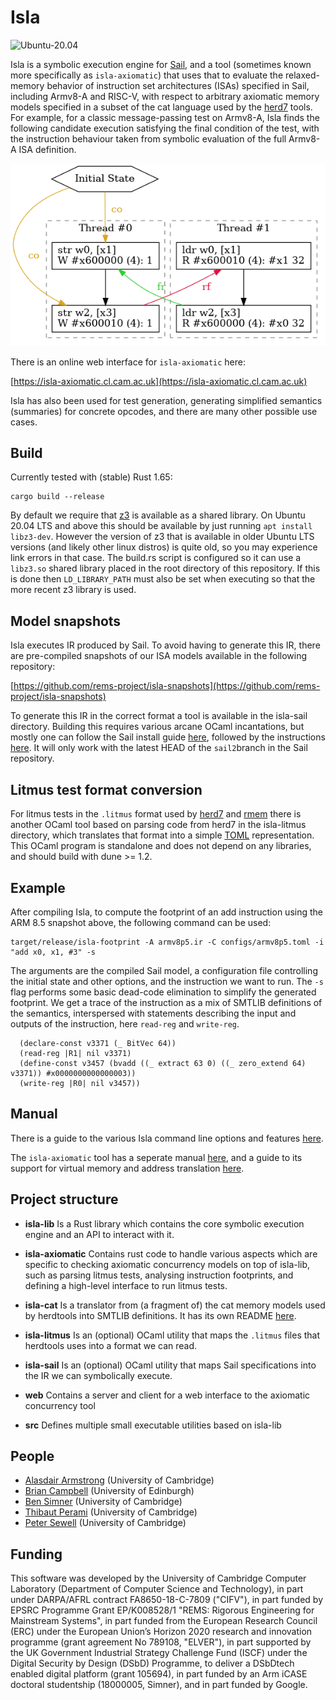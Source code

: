# Isla

![Ubuntu-20.04](https://github.com/rems-project/isla/actions/workflows/ubuntu_22_04.yml/badge.svg)

Isla is a symbolic execution engine for
[Sail](https://github.com/rems-project/sail), 
and a tool (sometimes known more specifically as `isla-axiomatic`) 
that uses that to evaluate the relaxed-memory behavior of instruction
set architectures (ISAs) specified in Sail, including Armv8-A and RISC-V, with respect to arbitrary axiomatic memory models
specified in a subset of the cat language used by the
[herd7](http://diy.inria.fr/doc/herd.html) tools. For example, for a classic message-passing test on Armv8-A, Isla finds the following candidate execution satisfying the final condition of the test, with the instruction behaviour taken from symbolic evaluation of the full Armv8-A ISA definition.


![Message passing example](doc/MP.png?raw=true)

There is an online web interface for `isla-axiomatic` here:

[https://isla-axiomatic.cl.cam.ac.uk](https://isla-axiomatic.cl.cam.ac.uk)

Isla has also been used for test generation, generating simplified
semantics (summaries) for concrete opcodes, and there are many other
possible use cases.

## Build

Currently tested with (stable) Rust 1.65:
```
cargo build --release
```

By default we require that [z3](https://github.com/Z3Prover/z3) is
available as a shared library. On Ubuntu 20.04 LTS and above this
should be available by just running `apt install libz3-dev`. However the
version of z3 that is available in older Ubuntu LTS versions (and
likely other linux distros) is quite old, so you may experience link
errors in that case. The build.rs script is configured so it can use a
`libz3.so` shared library placed in the root directory of this
repository. If this is done then `LD_LIBRARY_PATH` must also be set when
executing so that the more recent z3 library is used.

## Model snapshots

Isla executes IR produced by Sail. To avoid having to generate this IR,
there are pre-compiled snapshots of our ISA models available in the
following repository:

[https://github.com/rems-project/isla-snapshots](https://github.com/rems-project/isla-snapshots)

To generate this IR in the correct format a tool is available in the
isla-sail directory. Building this requires various arcane OCaml
incantations, but mostly one can follow the Sail install guide
[here](https://github.com/rems-project/sail/blob/sail2/INSTALL.md),
followed by the instructions [here](isla-sail/README.md). It will only
work with the latest HEAD of the `sail2`branch in the Sail repository.

## Litmus test format conversion

For litmus tests in the `.litmus` format used by
[herd7](https://github.com/herd/herdtools7) and [rmem](http://www.cl.cam.ac.uk/users/pes20/rmem) there is another OCaml
tool based on parsing code from herd7 in the isla-litmus
directory, which translates that format into a simple
[TOML](https://github.com/toml-lang/toml) representation. This OCaml
program is standalone and does not depend on any libraries, and should
build with dune >= 1.2.


## Example

After compiling Isla, to compute the footprint of an add instruction
using the ARM 8.5 snapshot above, the following command can be used:

```
target/release/isla-footprint -A armv8p5.ir -C configs/armv8p5.toml -i "add x0, x1, #3" -s
```

The arguments are the compiled Sail model, a configuration file
controlling the initial state and other options, and the instruction
we want to run. The `-s` flag performs some basic dead-code
elimination to simplify the generated footprint. We get a trace
of the instruction as a mix of SMTLIB definitions of the semantics,
interspersed with statements describing the input and outputs of the
instruction, here `read-reg` and `write-reg`.

```
  (declare-const v3371 (_ BitVec 64))
  (read-reg |R1| nil v3371)
  (define-const v3457 (bvadd ((_ extract 63 0) ((_ zero_extend 64) v3371)) #x0000000000000003))
  (write-reg |R0| nil v3457))
```

## Manual

There is a guide to the various Isla command line options and features
[here](https://github.com/rems-project/isla/blob/master/doc/manual.adoc).

The `isla-axiomatic` tool has a seperate manual
[here](https://github.com/rems-project/isla/blob/master/doc/axiomatic.adoc),
and a guide to its support for virtual memory and address translation
[here](https://github.com/rems-project/isla/blob/master/doc/translation.adoc).

## Project structure

* __isla-lib__ Is a Rust library which contains the core symbolic
  execution engine and an API to interact with it.

* __isla-axiomatic__ Contains rust code to handle various aspects
  which are specific to checking axiomatic concurrency models on top
  of isla-lib, such as parsing litmus tests, analysing instruction
  footprints, and defining a high-level interface to run litmus tests.

* __isla-cat__ Is a translator from (a fragment of) the cat memory
  models used by herdtools into SMTLIB definitions. It has its own
  README [here](isla-cat/README.md).

* __isla-litmus__ Is an (optional) OCaml utility that maps the
  `.litmus` files that herdtools uses into a format we can read.

* __isla-sail__ Is an (optional) OCaml utility that maps Sail
  specifications into the IR we can symbolically execute.

* __web__ Contains a server and client for a web interface to the
  axiomatic concurrency tool

* __src__ Defines multiple small executable utilities based on
  isla-lib


## People

- [Alasdair Armstrong](http://alasdair.io/") (University of Cambridge)
- [Brian Campbell](http://homepages.inf.ed.ac.uk/bcampbe2/) (University of Edinburgh)
- [Ben Simner](https://www.cl.cam.ac.uk/~bs630/) (University of Cambridge)
- [Thibaut Perami](https://www.cst.cam.ac.uk/people/tp496) (University of Cambridge)
- [Peter Sewell](https://www.cl.cam.ac.uk/~pes20/) (University of Cambridge)

## Funding

This software was developed by the University of Cambridge Computer
Laboratory (Department of Computer Science and Technology), in part
under DARPA/AFRL contract FA8650-18-C-7809 ("CIFV"), in part funded by
EPSRC Programme Grant EP/K008528/1 "REMS: Rigorous Engineering for
Mainstream Systems", in part funded from the European Research Council
(ERC) under the European Union’s Horizon 2020 research and innovation
programme (grant agreement No 789108, "ELVER"), in part supported by
the UK Government Industrial Strategy Challenge Fund (ISCF) under the
Digital Security by Design (DSbD) Programme, to deliver a DSbDtech
enabled digital platform (grant 105694), in part funded by an Arm
iCASE doctoral studentship (18000005, Simner), and in part funded by
Google.
